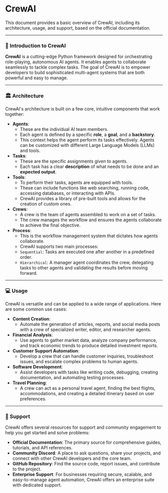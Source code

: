 # CrewAI 

This document provides a basic overview of CrewAI, including its architecture, usage, and support, based on the official documentation.

---

### 🚀 Introduction to CrewAI

**CrewAI** is a cutting-edge Python framework designed for orchestrating role-playing, autonomous AI agents. It enables agents to collaborate seamlessly to tackle complex tasks. The goal of CrewAI is to empower developers to build sophisticated multi-agent systems that are both powerful and easy to manage.

---

### 🏛️ Architecture

CrewAI's architecture is built on a few core, intuitive components that work together:

* **Agents**:
   - These are the individual AI team members.
   - Each agent is defined by a specific **role**, a **goal**, and a **backstory**.
   - This context helps the agent perform its tasks effectively. Agents can be customized with different Large Language Models (LLMs) and tools.
* **Tasks**:
   - These are the specific assignments given to agents.
   - Each task has a clear **description** of what needs to be done and an **expected output**.
* **Tools**:
   - To perform their tasks, agents are equipped with tools.
   - These can include functions like web searching, running code, accessing databases, or interacting with APIs.
   - CrewAI provides a library of pre-built tools and allows for the creation of custom ones.
* **Crews**:
   - A crew is the team of agents assembled to work on a set of tasks.
   - The crew manages the workflow and ensures the agents collaborate to achieve the final objective.
* **Process**:
   - This is the workflow management system that dictates how agents collaborate.
   - CrewAI supports two main processes:
    * `Sequential`: Tasks are executed one after another in a predefined order.
    * `Hierarchical`: A manager agent coordinates the crew, delegating tasks to other agents and validating the results before moving forward.

---

### 💻 Usage

CrewAI is versatile and can be applied to a wide range of applications. Here are some common use cases:

* **Content Creation**:
   - Automate the generation of articles, reports, and social media posts with a crew of specialized writer, editor, and researcher agents.
* **Financial Analysis**:
   - Use agents to gather market data, analyze company performance, and track economic trends to produce detailed investment reports.
* **Customer Support Automation**:
   - Develop a crew that can handle customer inquiries, troubleshoot issues, and escalate complex problems to human agents.
* **Software Development**:
   - Assist developers with tasks like writing code, debugging, creating documentation, and automating testing processes.
* **Travel Planning**:
   - A crew can act as a personal travel agent, finding the best flights, accommodations, and creating a detailed itinerary based on user preferences.

---

### 🤝 Support

CrewAI offers several resources for support and community engagement to help you get started and solve problems:

* **Official Documentation**: The primary source for comprehensive guides, tutorials, and API references.
* **Community Discord**: A place to ask questions, share your projects, and connect with other CrewAI developers and the core team.
* **GitHub Repository**: Find the source code, report issues, and contribute to the project.
* **Enterprise Support**: For businesses requiring secure, scalable, and easy-to-manage agent automation, CrewAI offers an enterprise suite with dedicated support.
